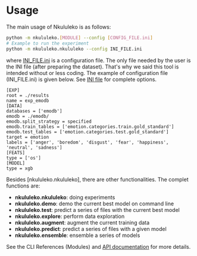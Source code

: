 # Usage

The main usage of Nkululeko is as follows:

```bash
python -m nkululeko.[MODULE] --config [CONFIG_FILE.ini]
# Example to run the experiment
python -m nkululeko.nkululeko --config INI_FILE.ini
```

where [INI\_FILE.ini](ini_file.md) is a configuration file. The only file
needed by the user is the INI file (after preparing the dataset).
That\'s why we said this tool is intended without or less coding. The
example of configuration file (INI\_FILE.ini) is given below. See [INI
file](ini_file.md) for complete options.

``` {ini}
[EXP]
root = ./results
name = exp_emodb
[DATA]
databases = ['emodb']
emodb = ./emodb/
emodb.split_strategy = specified
emodb.train_tables = ['emotion.categories.train.gold_standard']
emodb.test_tables = ['emotion.categories.test.gold_standard']
target = emotion
labels = ['anger', 'boredom', 'disgust', 'fear', 'happiness', 'neutral', 'sadness']
[FEATS]
type = ['os']
[MODEL]
type = xgb
```

Besides [nkululeko.nkululeko], there are other functionalities. The complet functions are:

-   **nkululeko.nkululeko**: doing experiments
-   **nkululeko.demo**: demo the current best model on command line
-   **nkululeko.test**: predict a series of files with the current
    best model
-   **nkululeko.explore**: perform data exploration
-   **nkululeko.augment**: augment the current training data
-   **nkululeko.predict**: predict a series of files with a given model
-   **nkululeko.ensemble**: ensemble a series of models

See the CLI References (Modules) and [API documentation](ini_file.md) for more details.